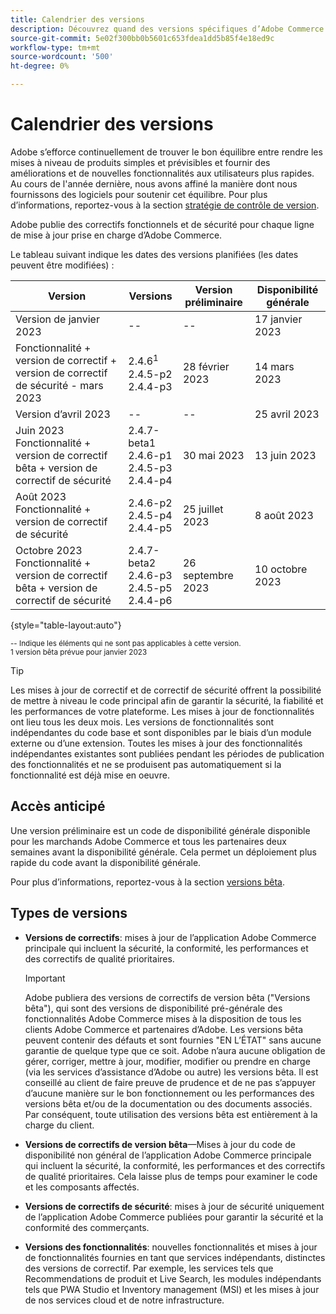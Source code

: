 ```yaml
---
title: Calendrier des versions
description: Découvrez quand des versions spécifiques d’Adobe Commerce sont planifiées pour la version bêta, la version préliminaire et la disponibilité générale.
source-git-commit: 5e02f300bb0b5601c653fdea1dd5b85f4e18ed9c
workflow-type: tm+mt
source-wordcount: '500'
ht-degree: 0%

---
```



# Calendrier des versions

Adobe s’efforce continuellement de trouver le bon équilibre entre rendre les mises à niveau de produits simples et prévisibles et fournir des améliorations et de nouvelles fonctionnalités aux utilisateurs plus rapides. Au cours de l&#39;année dernière, nous avons affiné la manière dont nous fournissons des logiciels pour soutenir cet équilibre. Pour plus d’informations, reportez-vous à la section [stratégie de contrôle de version](versioning-policy.md).

Adobe publie des correctifs fonctionnels et de sécurité pour chaque ligne de mise à jour prise en charge d’Adobe Commerce.

Le tableau suivant indique les dates des versions planifiées (les dates peuvent être modifiées) :

| Version | Versions | Version préliminaire | Disponibilité générale |
|--------------------------------------------------------------------|-------------------------------------------------|--------------------|----------------------|
| Version de janvier 2023 | \-\- | \-\- | 17 janvier 2023 |
| Fonctionnalité + version de correctif + version de correctif de sécurité - mars 2023 | 2.4.6<sup>1</sup><br>2.4.5-p2<br>2.4.4-p3 | 28 février 2023 | 14 mars 2023 |
| Version d’avril 2023 | \-\- | \-\- | 25 avril 2023 |
| Juin 2023 Fonctionnalité + version de correctif bêta + version de correctif de sécurité | 2.4.7-beta1<br>2.4.6-p1<br>2.4.5-p3<br>2.4.4-p4 | 30 mai 2023 | 13 juin 2023 |
| Août 2023 Fonctionnalité + version de correctif de sécurité | 2.4.6-p2<br>2.4.5-p4<br>2.4.4-p5 | 25 juillet 2023 | 8 août 2023 |
| Octobre 2023 Fonctionnalité + version de correctif bêta + version de correctif de sécurité | 2.4.7-beta2<br>2.4.6-p3<br>2.4.5-p5<br>2.4.4-p6 | 26 septembre 2023 | 10 octobre 2023 |

{style="table-layout:auto"}

<sup>\-\- Indique les éléments qui ne sont pas applicables à cette version.</sup><br>
<sup>1 version bêta prévue pour janvier 2023</sup><br>

>[!TIP]
>
>Les mises à jour de correctif et de correctif de sécurité offrent la possibilité de mettre à niveau le code principal afin de garantir la sécurité, la fiabilité et les performances de votre plateforme. Les mises à jour de fonctionnalités ont lieu tous les deux mois. Les versions de fonctionnalités sont indépendantes du code base et sont disponibles par le biais d’un module externe ou d’une extension. Toutes les mises à jour des fonctionnalités indépendantes existantes sont publiées pendant les périodes de publication des fonctionnalités et ne se produisent pas automatiquement si la fonctionnalité est déjà mise en oeuvre.

## Accès anticipé

Une version préliminaire est un code de disponibilité générale disponible pour les marchands Adobe Commerce et tous les partenaires deux semaines avant la disponibilité générale. Cela permet un déploiement plus rapide du code avant la disponibilité générale.

Pour plus d’informations, reportez-vous à la section [versions bêta](beta.md).

## Types de versions

- **Versions de correctifs**: mises à jour de l’application Adobe Commerce principale qui incluent la sécurité, la conformité, les performances et des correctifs de qualité prioritaires.

   >[!IMPORTANT]
   >
   >Adobe publiera des versions de correctifs de version bêta (&quot;Versions bêta&quot;), qui sont des versions de disponibilité pré-générale des fonctionnalités Adobe Commerce mises à la disposition de tous les clients Adobe Commerce et partenaires d’Adobe. Les versions bêta peuvent contenir des défauts et sont fournies &quot;EN L’ÉTAT&quot; sans aucune garantie de quelque type que ce soit. Adobe n’aura aucune obligation de gérer, corriger, mettre à jour, modifier, modifier ou prendre en charge (via les services d’assistance d’Adobe ou autre) les versions bêta. Il est conseillé au client de faire preuve de prudence et de ne pas s’appuyer d’aucune manière sur le bon fonctionnement ou les performances des versions bêta et/ou de la documentation ou des documents associés. Par conséquent, toute utilisation des versions bêta est entièrement à la charge du client.

- **Versions de correctifs de version bêta**—Mises à jour du code de disponibilité non général de l’application Adobe Commerce principale qui incluent la sécurité, la conformité, les performances et des correctifs de qualité prioritaires. Cela laisse plus de temps pour examiner le code et les composants affectés.
- **Versions de correctifs de sécurité**: mises à jour de sécurité uniquement de l’application Adobe Commerce publiées pour garantir la sécurité et la conformité des commerçants.
- **Versions des fonctionnalités**: nouvelles fonctionnalités et mises à jour de fonctionnalités fournies en tant que services indépendants, distinctes des versions de correctif. Par exemple, les services tels que Recommendations de produit et Live Search, les modules indépendants tels que PWA Studio et Inventory management (MSI) et les mises à jour de nos services cloud et de notre infrastructure.
